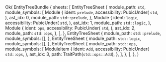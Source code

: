 Ok(
    EntityTreeBundle {
        sheets: [
            EntityTreeSheet {
                module_path: `std`,
                module_symbols: [
                    Module {
                        ident: `prelude`,
                        accessibility: PubicUnder(
                            `std`,
                        ),
                        ast_idx: 0,
                        module_path: `std::prelude`,
                    },
                    Module {
                        ident: `logic`,
                        accessibility: PubicUnder(
                            `std`,
                        ),
                        ast_idx: 1,
                        module_path: `std::logic`,
                    },
                    Module {
                        ident: `ops`,
                        accessibility: PubicUnder(
                            `std`,
                        ),
                        ast_idx: 2,
                        module_path: `std::ops`,
                    },
                ],
            },
            EntityTreeSheet {
                module_path: `std::prelude`,
                module_symbols: [],
            },
            EntityTreeSheet {
                module_path: `std::logic`,
                module_symbols: [],
            },
            EntityTreeSheet {
                module_path: `std::ops`,
                module_symbols: [
                    ModuleItem {
                        ident: `Add`,
                        accessibility: PubicUnder(
                            `std::ops`,
                        ),
                        ast_idx: 3,
                        path: TraitPath(`std::ops::Add`),
                    },
                ],
            },
        ],
    },
)